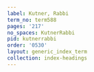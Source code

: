 ```yaml
---
label: Kutner, Rabbi
term_no: term588
pages: '217'
no_spaces: KutnerRabbi
pid: kutnerrabbi
order: '0530'
layout: generic_index_term
collection: index-headings
---
```

